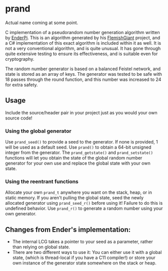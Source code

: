 # prand

Actual name coming at some point.

C implementation of a pseudorandom number generation algorithm written by [EnderPi](https://github.com/EnderPi). This is an algorithm generated by his [FlemishGiant](https://github.com/EnderPi/FlemishGiant) project, and a C# implementation of this exact algorithm is included within it as well. It is not a very conventional algorithm, and is quite unusual. It has gone through quite extensive testing to ensure its effectiveness, and is suitable even for cryptography.

The random number generator is based on a balanced Feistel network, and state is stored as an array of keys. The generator was tested to be safe with 18 passes through the round function, and this number was increased to 24 for extra safety.

## Usage

Include the source/header pair in your project just as you would your own source code!

### Using the global generator
Use `prand_seed()` to provide a seed to the generator. If none is provided, 1 will be used as a default seed.
Use `prand()` to obtain a 64-bit unsigned integer from the generator.
The `prand_getstate()` and `prand_setstate()` functions will let you obtain the state of the global random number generator for your own use and replace the global state with your own state.

### Using the reentrant functions
Allocate your own `prand_t` anywhere you want on the stack, heap, or in static memory.
If you aren't pulling the global state, seed the newly allocated generator using `prand_seed_r()` before using it! Failure to do this is undefined behavior.
Use `prand_r()` to generate a random number using your own generator.

## Changes from Ender's implementation:

- The internal LCG takes a pointer to your seed as a parameter, rather than relying on global state.
- There are two different ways to use it: You can either use it with a global state, (which is thread-local if you have a C11 compiler!) or store your own instance of the generator state somewhere on the stack or heap.
